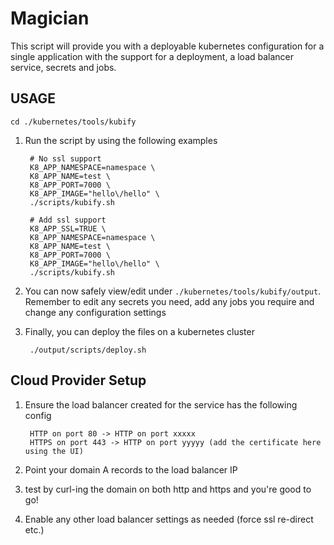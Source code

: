 # Magician

This script will provide you with a deployable kubernetes configuration for a single application with the support for a deployment, a load balancer service, secrets and jobs.

## USAGE

`cd ./kubernetes/tools/kubify`

1. Run the script by using the following examples
   ```
    # No ssl support
    K8_APP_NAMESPACE=namespace \
    K8_APP_NAME=test \
    K8_APP_PORT=7000 \
    K8_APP_IMAGE="hello\/hello" \
    ./scripts/kubify.sh

    # Add ssl support
    K8_APP_SSL=TRUE \
    K8_APP_NAMESPACE=namespace \
    K8_APP_NAME=test \
    K8_APP_PORT=7000 \
    K8_APP_IMAGE="hello\/hello" \
    ./scripts/kubify.sh
   ```
2. You can now safely view/edit under `./kubernetes/tools/kubify/output`. Remember to edit any secrets you need, add any jobs you require and change any configuration settings

3. Finally, you can deploy the files on a kubernetes cluster
   ```
    ./output/scripts/deploy.sh
   ```


## Cloud Provider Setup

1. Ensure the load balancer created for the service has the following config
   
   ```
    HTTP on port 80 -> HTTP on port xxxxx
    HTTPS on port 443 -> HTTP on port yyyyy (add the certificate here using the UI)
   ```

2. Point your domain A records to the load balancer IP
   
3. test by curl-ing the domain on both http and https and you're good to go!

4. Enable any other load balancer settings as needed (force ssl re-direct etc.)
